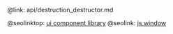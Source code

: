 @link: api/destruction_destructor.md

@seolinktop: [ui component library](https://webix.com)
@seolink: [js window](https://webix.com/widget/window/)